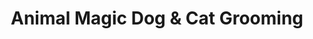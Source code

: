 ---
title: "Animal Magic Dog & Cat Grooming"
url: /colchester/animal-magic-dog-and-cat-grooming/
shop: shop
---